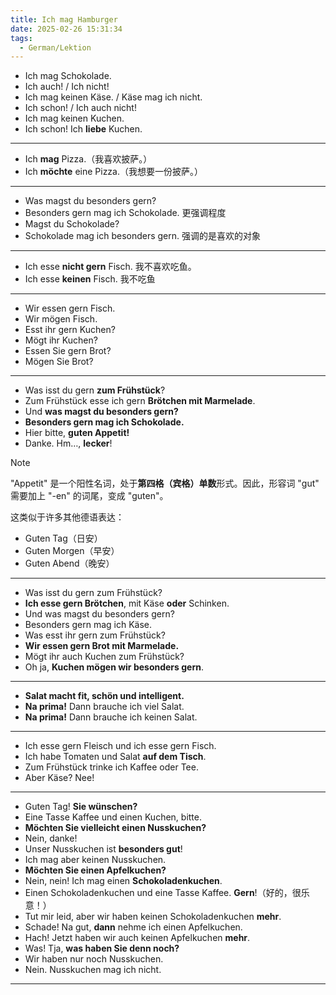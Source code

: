 ```yaml
---
title: Ich mag Hamburger
date: 2025-02-26 15:31:34
tags:
  - German/Lektion
---
```

- Ich mag Schokolade.
- Ich auch! / Ich nicht!
- Ich mag keinen Käse. / Käse mag ich nicht.
- Ich schon! / Ich auch nicht!
- Ich mag keinen Kuchen.
- Ich schon! Ich **liebe** Kuchen.
---
- Ich **mag** Pizza.（我喜欢披萨。）
- Ich **möchte** eine Pizza.（我想要一份披萨。）
---
- Was magst du besonders gern?
- Besonders gern mag ich Schokolade. 更强调程度
- Magst du Schokolade?
- Schokolade mag ich besonders gern. 强调的是喜欢的对象
---
- Ich esse **nicht gern** Fisch. 我不喜欢吃鱼。
- Ich esse **keinen** Fisch. 我不吃鱼
---
- Wir essen gern Fisch.
- Wir mögen Fisch.
- Esst ihr gern Kuchen?
- Mögt ihr Kuchen?
- Essen Sie gern Brot?
- Mögen Sie Brot?
---
- Was isst du gern **zum Frühstück**?
- Zum Frühstück esse ich gern **Brötchen mit Marmelade**.
- Und **was magst du besonders gern?**
- **Besonders gern mag ich Schokolade.**
- Hier bitte, **guten Appetit!**
- Danke. Hm…, **lecker**!

> [!NOTE]
>
> "Appetit" 是一个阳性名词，处于**第四格（宾格）单数**形式。因此，形容词 "gut" 需要加上 "-en" 的词尾，变成 "guten"。
>
> 这类似于许多其他德语表达：
>
> - Guten Tag（日安）
> - Guten Morgen（早安）
> - Guten Abend（晚安）

---
- Was isst du gern zum Frühstück?
- **Ich esse gern Brötchen**, mit Käse **oder** Schinken.
- Und was magst du besonders gern?
- Besonders gern mag ich Käse.
- Was esst ihr gern zum Frühstück?
- **Wir essen gern Brot mit Marmelade.**
- Mögt ihr auch Kuchen zum Frühstück?
- Oh ja, **Kuchen mögen wir besonders gern**.

---
- **Salat macht fit, schön und intelligent.**
- **Na prima!** Dann brauche ich viel Salat.
- **Na prima!** Dann brauche ich keinen Salat.
---
- Ich esse gern Fleisch und ich esse gern Fisch.
- Ich habe Tomaten und Salat **auf dem Tisch**.
- Zum Frühstück trinke ich Kaffee oder Tee.
- Aber Käse? Nee!
---
- Guten Tag! **Sie wünschen?**
- Eine Tasse Kaffee und einen Kuchen, bitte.
- **Möchten Sie vielleicht einen Nusskuchen?**
- Nein, danke!
- Unser Nusskuchen ist **besonders gut**!
- Ich mag aber keinen Nusskuchen.
- **Möchten Sie einen Apfelkuchen?**
- Nein, nein! Ich mag einen **Schokoladenkuchen**.
- Einen Schokoladenkuchen und eine Tasse Kaffee. **Gern**!（好的，很乐意！）
- Tut mir leid, aber wir haben keinen Schokoladenkuchen **mehr**.
- Schade! Na gut, **dann** nehme ich einen Apfelkuchen.
- Hach! Jetzt haben wir auch keinen Apfelkuchen **mehr**.
- Was! Tja, **was haben Sie denn noch?**
- Wir haben nur noch Nusskuchen.
- Nein. Nusskuchen mag ich nicht.
---

